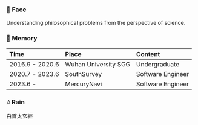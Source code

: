 ### 🌱 Face

Understanding philosophical problems from the perspective of science.

### 🌌 Memory

Time | Place | Content
:- | :- | :-
2016.9 - 2020.6 | Wuhan University SGG |  Undergraduate
2020.7 - 2023.6 | SouthSurvey | Software Engineer
2023.6 -  | MercuryNavi | Software Engineer

### 🎶 Rain

白首太玄經
